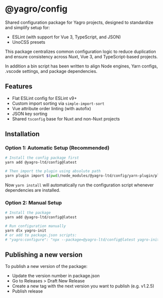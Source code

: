 # @yagro/config

Shared configuration package for Yagro projects, designed to standardize and simplify setup for:

- ESLint (with support for Vue 3, TypeScript, and JSON)
- UnoCSS presets

This package centralizes common configuration logic to reduce duplication and ensure consistency across Nuxt, Vue 3, and TypeScript-based projects.

In addition a bin script has been written to align Node engines, Yarn configs, .vscode settings, and package dependencies.

## Features

- Flat ESLint config for ESLint v9+
- Custom import sorting via `simple-import-sort`
- Vue attribute order linting (with autofix)
- JSON key sorting
- Shared `tsconfig` base for Nuxt and non-Nuxt projects

## Installation

### Option 1: Automatic Setup (Recommended)

```bash
# Install the config package first
yarn add @yagro-ltd/config@latest

# Then import the plugin using absolute path
yarn plugin import $(pwd)/node_modules/@yagro-ltd/config/yarn-plugin/plugin-yagro-config.js
```

Now `yarn install` will automatically run the configuration script whenever dependencies are installed.

### Option 2: Manual Setup

```bash
# Install the package
yarn add @yagro-ltd/config@latest

# Run configuration manually
yarn dlx yagro-init
# or add to package.json scripts:
# "yagro:configure": "npx --package=@yagro-ltd/config@latest yagro-init"
```

## Publishing a new version

To publish a new version of the package:

* Update the version number in package.json
* Go to Releases > Draft New Release
* Create a new tag with the next version you want to publish (e.g. v1.2.5)
* Publish release
